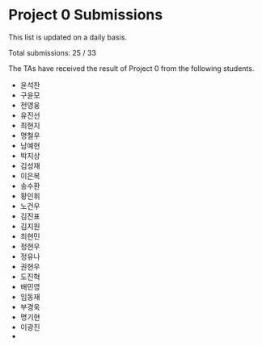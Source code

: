 # Project 0 Submissions

This list is updated on a daily basis.

Total submissions: 25 / 33

The TAs have received the result of Project 0 from the following students.

- 윤석찬
- 구윤모
- 전영웅
- 유진선
- 최현지
- 명철우
- 남예현
- 박지상
- 김성재
- 이은복
- 송수환
- 황인휘
- 노건우
- 김진표
- 김지원
- 최현민
- 정현우
- 정유나
- 권현우
- 도진혁
- 배민영
- 임동재
- 부경욱
- 명기현
- 이광진
- 
